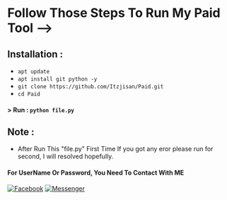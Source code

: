 # Follow Those Steps To Run My Paid Tool -->

## Installation :

* `apt update`
* `apt install git python -y`
* `git clone https://github.com/Itzjisan/Paid.git`
* `cd Paid`

#### > Run : `python file.py`

## Note :
  * After Run This "file.py" First Time If you got any eror please run for second, I will resolved hopefully.
  
#### For UserName Or Password, You Need To Contact With ME 
[![Facebook](https://img.shields.io/badge/Facebook-green?style=for-the-badge&logo=facebook)](https://www.facebook.com/Atticking420/)
[![Messenger](https://img.shields.io/badge/Chat-Messenger-blue?style=for-the-badge&logo=messenger)](https://m.me/Atticking420)

